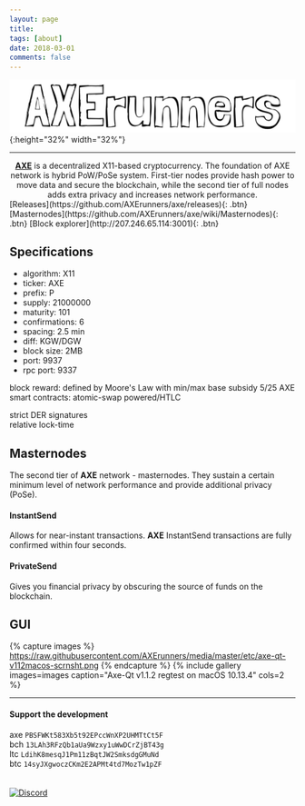 ```yaml
---
layout: page
title:
tags: [about]
date: 2018-03-01
comments: false
---
```

![axerunnerslogo](https://raw.githubusercontent.com/AXErunners/media/master/axerunners-blk.png){:height="32%" width="32%"}
<hr class="hr-line">
<center><a href="https://github.com/AXErunners/axe"><b>AXE</b></a> is a decentralized X11-based cryptocurrency. The foundation of AXE network is hybrid PoW/PoSe system. First-tier nodes provide hash power to move data and secure the blockchain, while the second tier of full nodes adds extra privacy and increases network performance.</center>
[Releases](https://github.com/AXErunners/axe/releases){: .btn}
[Masternodes](https://github.com/AXErunners/axe/wiki/Masternodes){: .btn}
[Block explorer](http://207.246.65.114:3001){: .btn}

## Specifications
* algorithm: X11
* ticker: AXE
* prefix: P
* supply: 21000000
* maturity: 101
* confirmations: 6
* spacing: 2.5 min
* diff: KGW/DGW
* block size: 2MB
* port: 9937
* rpc port: 9337

block reward: defined by Moore's Law with min/max base subsidy 5/25 AXE<br />
smart contracts: atomic-swap powered/HTLC<br />

strict DER signatures<br />
relative lock-time

## Masternodes
The second tier of <b>AXE</b> network - masternodes. They sustain a certain minimum level of network performance and provide additional privacy (PoSe).

#### InstantSend
Allows for near-instant transactions. <b>AXE</b> InstantSend transactions are fully confirmed within four seconds.

#### PrivateSend
Gives you financial privacy by obscuring the source of funds on the blockchain.

## GUI
{% capture images %}
    https://raw.githubusercontent.com/AXErunners/media/master/etc/axe-qt-v112macos-scrnsht.png
{% endcapture %}
{% include gallery images=images caption="Axe-Qt v1.1.2 regtest on macOS 10.13.4" cols=2 %}
<hr class="hr-line">

#### Support the development
axe `PBSFWKt583Xb5t92EPccWnXP2UHMTtCt5F`<br />
bch `13LAh3RFzQb1aUa9Wzxy1uWwDCrZjBT43g`<br />
ltc `LdihK8mesqJ1Pm11zBqtJW2SmksdgGMuNd`<br />
btc `14syJXgwoczCKm2E2APMt4td7MozTw1pZF`<br />
<br />
<br />
[![Discord](https://hook.io/geo1088/discord-badge/390063890438029322/JkasDjQ)](https://discord.gg/RKE5PD9)
